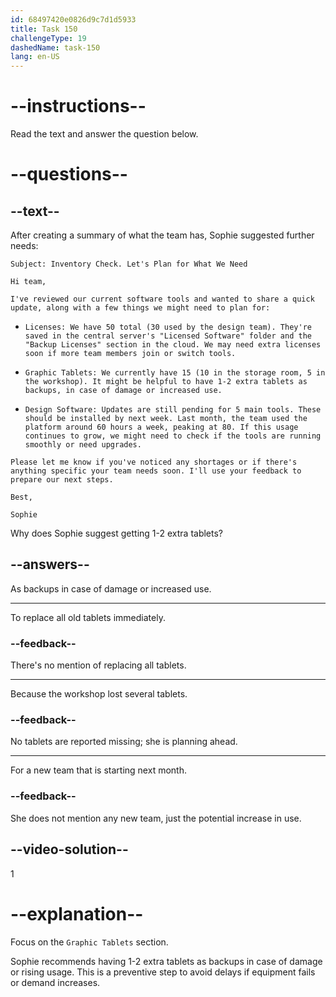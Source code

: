 ```yaml
---
id: 68497420e0826d9c7d1d5933
title: Task 150
challengeType: 19
dashedName: task-150
lang: en-US
---
```


<!-- READING -->

# --instructions--

Read the text and answer the question below.

# --questions--

## --text--

After creating a summary of what the team has, Sophie suggested further needs:

`Subject: Inventory Check. Let's Plan for What We Need`

`Hi team,`

`I've reviewed our current software tools and wanted to share a quick update, along with a few things we might need to plan for:`

- `Licenses: We have 50 total (30 used by the design team). They're saved in the central server's "Licensed Software" folder and the "Backup Licenses" section in the cloud. We may need extra licenses soon if more team members join or switch tools.`

- `Graphic Tablets: We currently have 15 (10 in the storage room, 5 in the workshop). It might be helpful to have 1-2 extra tablets as backups, in case of damage or increased use.`

- `Design Software: Updates are still pending for 5 main tools. These should be installed by next week. Last month, the team used the platform around 60 hours a week, peaking at 80. If this usage continues to grow, we might need to check if the tools are running smoothly or need upgrades.`

`Please let me know if you've noticed any shortages or if there's anything specific your team needs soon. I'll use your feedback to prepare our next steps.`

`Best,`

`Sophie`

Why does Sophie suggest getting 1-2 extra tablets?

## --answers--

As backups in case of damage or increased use.

---

To replace all old tablets immediately.

### --feedback--

There's no mention of replacing all tablets.

---

Because the workshop lost several tablets.

### --feedback--

No tablets are reported missing; she is planning ahead.

---

For a new team that is starting next month.

### --feedback--

She does not mention any new team, just the potential increase in use.

## --video-solution--

1

# --explanation--

Focus on the `Graphic Tablets` section.

Sophie recommends having 1-2 extra tablets as backups in case of damage or rising usage. This is a preventive step to avoid delays if equipment fails or demand increases.
